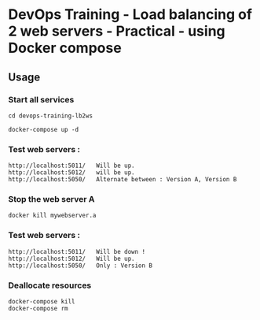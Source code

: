 # DevOps Training - Load balancing of 2 web servers - Practical - using Docker compose


## Usage

### Start all services

```
cd devops-training-lb2ws

docker-compose up -d
```

### Test web servers :
```
http://localhost:5011/   Will be up.
http://localhost:5012/   will be up.
http://localhost:5050/   Alternate between : Version A, Version B
```

### Stop the web server A
```
docker kill mywebserver.a
```

### Test web servers :
```
http://localhost:5011/   Will be down !
http://localhost:5012/   Will be up.
http://localhost:5050/   Only : Version B 
```

### Deallocate resources
```
docker-compose kill
docker-compose rm
```
